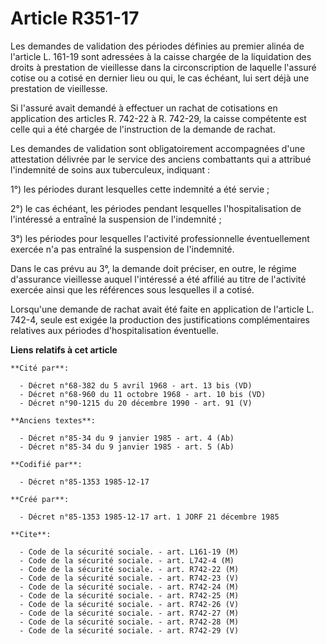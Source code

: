 # Article R351-17

Les demandes de validation des périodes définies au premier alinéa de l'article L. 161-19 sont adressées à la caisse chargée
de la liquidation des droits à prestation de vieillesse dans la circonscription de laquelle l'assuré cotise ou a cotisé en
dernier lieu ou qui, le cas échéant, lui sert déjà une prestation de vieillesse. 

Si l'assuré avait demandé à effectuer un rachat de cotisations en application des articles R. 742-22 à R. 742-29, la caisse
compétente est celle qui a été chargée de l'instruction de la demande de rachat. 

Les demandes de validation sont obligatoirement accompagnées d'une attestation délivrée par le service des anciens
combattants qui a attribué l'indemnité de soins aux tuberculeux, indiquant : 

1°) les périodes durant lesquelles cette indemnité a été servie ; 

2°) le cas échéant, les périodes pendant lesquelles l'hospitalisation de l'intéressé a entraîné la suspension de
l'indemnité ; 

3°) les périodes pour lesquelles l'activité professionnelle éventuellement exercée n'a pas entraîné la suspension de
l'indemnité. 

Dans le cas prévu au 3°, la demande doit préciser, en outre, le régime d'assurance vieillesse auquel l'intéressé a été
affilié au titre de l'activité exercée ainsi que les références sous lesquelles il a cotisé. 

Lorsqu'une demande de rachat avait été faite en application de l'article L. 742-4, seule est exigée la production des
justifications complémentaires relatives aux périodes d'hospitalisation éventuelle.

**Liens relatifs à cet article**

	**Cité par**:

	  - Décret n°68-382 du 5 avril 1968 - art. 13 bis (VD)
	  - Décret n°68-960 du 11 octobre 1968 - art. 10 bis (VD)
	  - Décret n°90-1215 du 20 décembre 1990 - art. 91 (V)

	**Anciens textes**:

	  - Décret n°85-34 du 9 janvier 1985 - art. 4 (Ab)
	  - Décret n°85-34 du 9 janvier 1985 - art. 5 (Ab)

	**Codifié par**:

	  - Décret n°85-1353 1985-12-17

	**Créé par**:

	  - Décret n°85-1353 1985-12-17 art. 1 JORF 21 décembre 1985

	**Cite**:

	  - Code de la sécurité sociale. - art. L161-19 (M)
	  - Code de la sécurité sociale. - art. L742-4 (M)
	  - Code de la sécurité sociale. - art. R742-22 (M)
	  - Code de la sécurité sociale. - art. R742-23 (V)
	  - Code de la sécurité sociale. - art. R742-24 (M)
	  - Code de la sécurité sociale. - art. R742-25 (M)
	  - Code de la sécurité sociale. - art. R742-26 (V)
	  - Code de la sécurité sociale. - art. R742-27 (M)
	  - Code de la sécurité sociale. - art. R742-28 (M)
	  - Code de la sécurité sociale. - art. R742-29 (V)
